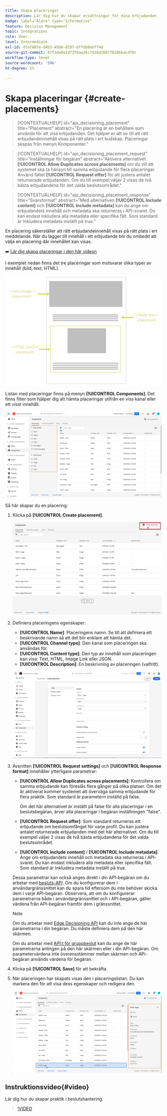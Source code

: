```yaml
---
title: Skapa placeringar
description: Lär dig hur du skapar ersättningar för dina erbjudanden
badge: label="Äldre" type="Informative"
feature: Decision Management
topic: Integrations
role: User
level: Intermediate
exl-id: dfaf887e-d4b3-45b0-8297-bffdb0abff4d
source-git-commit: 87f3da0a1d73f9aa26c7420d260778286bacdf0c
workflow-type: tm+mt
source-wordcount: '596'
ht-degree: 1%

---
```


# Skapa placeringar {#create-placements}

>[!CONTEXTUALHELP]
>id="ajo_decisioning_placement"
>title="Placement"
>abstract="En placering är en behållare som används för att visa erbjudanden. Det hjälper er att se till att rätt erbjudandeinnehåll visas på rätt plats i ert budskap. Placeringar skapas från menyn Komponenter."

>[!CONTEXTUALHELP]
>id="ajo_decisioning_placement_request"
>title="Inställningar för begäran"
>abstract="Aktivera alternativet **[!UICONTROL Allow Duplicates across placements]** om du vill att systemet ska ta hänsyn till samma erbjudande för flera placeringar. Använd fältet **[!UICONTROL Request offer]** för att justera antalet returnerade erbjudanden. Om du till exempel väljer 2 visas de två bästa erbjudandena för det valda beslutsområdet."

>[!CONTEXTUALHELP]
>id="ajo_decisioning_placement_response"
>title="Svarsformat"
>abstract="Med alternativen **[!UICONTROL Include content]** och **[!UICONTROL Include metadata]** kan du ange om erbjudandets innehåll och metadata ska returneras i API-svaret. Du kan endast inkludera alla metadata eller specifika fält. Som standard är Inkludera metadata inställt på true."

En placering säkerställer att rätt erbjudandeinnehåll visas på rätt plats i ert meddelande. När du lägger till innehåll i ett erbjudande blir du ombedd att välja en placering där innehållet kan visas.

➡️ [Lär dig skapa placeringar i den här videon](#video)

I exemplet nedan finns det tre placeringar som motsvarar olika typer av innehåll (bild, text, HTML).

![](../assets/offers_placement_schema.png)

Listan med placeringar finns på menyn **[!UICONTROL Components]**. Det finns filter som hjälper dig att hämta placeringar utifrån en viss kanal eller ett visst innehåll.

![](../assets/placements_filter.png)

Så här skapar du en placering:

1. Klicka på **[!UICONTROL Create placement]**.

   ![](../assets/offers_placement_creation.png)

1. Definiera placeringens egenskaper:

   * **[!UICONTROL Name]**: Placeringens namn. Se till att definiera ett beskrivande namn så att det blir enklare att hämta det.
   * **[!UICONTROL Channel type]**: Den kanal som placeringen ska användas för.
   * **[!UICONTROL Content type]**: Den typ av innehåll som placeringen kan visa: Text, HTML, Image Link eller JSON.
   * **[!UICONTROL Description]**: En beskrivning av placeringen (valfritt).

   ![](../assets/offers_placement_creation_properties.png)

1. Avsnitten **[!UICONTROL Request settings]** och **[!UICONTROL Response format]** innehåller ytterligare parametrar:

   * **[!UICONTROL Allow Duplicates across placements]**: Kontrollera om samma erbjudande kan föreslås flera gånger på olika platser. Om det är aktiverat kommer systemet att överväga samma erbjudande för flera praktik. Som standard är parametern inställd på false.

     Om det här alternativet är inställt på false för alla placeringar i en beslutsbegäran, ärver alla placeringar i begäran inställningen &quot;false&quot;.

   * **[!UICONTROL Request offer]**: Som standard returneras ett erbjudande om beslutsomfånget för varje profil. Du kan justera antalet returnerade erbjudanden med det här alternativet. Om du till exempel väljer 2 visas de två bästa erbjudandena för det valda beslutsområdet.

   * **[!UICONTROL Include content]** / **[!UICONTROL Include metadata]**: Ange om erbjudandets innehåll och metadata ska returneras i API-svaret. Du kan endast inkludera alla metadata eller specifika fält. Som standard är Inkludera metadata inställt på true.

   Dessa parametrar kan också anges direkt i din API-begäran om du arbetar med [besluts-API](https://experienceleague.adobe.com/docs/journey-optimizer/using/offer-decisioning/api-reference/offer-delivery-api/decisioning-api.html?lang=sv-SE). Om du konfigurerar dem i användargränssnittet kan du spara tid eftersom du inte behöver skicka dem i varje API-begäran. Observera, att om du konfigurerar parametrarna både i användargränssnittet och i API-begäran, gäller värdena från API-begäran framför dem i gränssnittet.

   >[!NOTE]
   >
   >Om du arbetar med [Edge Decisioning API](https://experienceleague.adobe.com/docs/journey-optimizer/using/offer-decisioning/api-reference/offer-delivery-api/edge-decisioning-api.html?lang=sv-SE&) kan du inte ange de här parametrarna i din begäran. Du måste definiera dem på den här skärmen.
   >
   >Om du arbetar med [API:t för gruppbeslut](../api-reference/offer-delivery-api/batch-decisioning-api.md) kan du ange de här parametrarna antingen på den här skärmen eller i din API-begäran. Om parametervärdena inte överensstämmer mellan skärmen och APi-begäran används värdena för begäran.

1. Klicka på **[!UICONTROL Save]** för att bekräfta.

1. När placeringen har skapats visas den i placeringslistan. Du kan markera den för att visa dess egenskaper och redigera den.

   ![](../assets/placement_created.png)

## Instruktionsvideo{#video}

Lär dig hur du skapar praktik i beslutshantering.

>[!VIDEO](https://video.tv.adobe.com/v/329372?quality=12)

